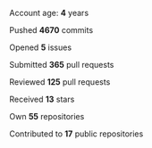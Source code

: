 Account age: **4** years

Pushed **4670** commits

Opened **5** issues

Submitted **365** pull requests

Reviewed **125** pull requests

Received **13** stars

Own **55** repositories

Contributed to **17** public repositories

